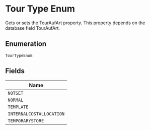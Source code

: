 
# Tour Type Enum

Gets or sets the TourAufArt property. This property depends on the database field TourAufArt.

## Enumeration

`TourTypeEnum`

## Fields

| Name |
|  --- |
| `NOTSET` |
| `NORMAL` |
| `TEMPLATE` |
| `INTERNALCOSTALLOCATION` |
| `TEMPORARYSTORE` |

